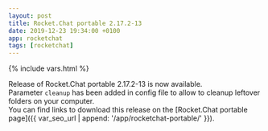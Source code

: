 ```yaml
---
layout: post
title: Rocket.Chat portable 2.17.2-13
date: 2019-12-23 19:34:00 +0100
app: rocketchat
tags: [rocketchat]
---
```

{% include vars.html %}

Release of Rocket.Chat portable 2.17.2-13 is now available.<br />
Parameter `cleanup` has been added in config file to allow to cleanup leftover folders on your computer.<br />
You can find links to download this release on the [Rocket.Chat portable page]({{ var_seo_url | append: '/app/rocketchat-portable/' }}).